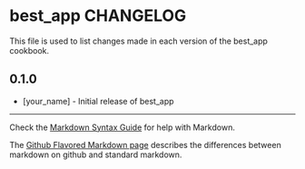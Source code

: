 best_app CHANGELOG
==================

This file is used to list changes made in each version of the best_app cookbook.

0.1.0
-----
- [your_name] - Initial release of best_app

- - -
Check the [Markdown Syntax Guide](http://daringfireball.net/projects/markdown/syntax) for help with Markdown.

The [Github Flavored Markdown page](http://github.github.com/github-flavored-markdown/) describes the differences between markdown on github and standard markdown.
